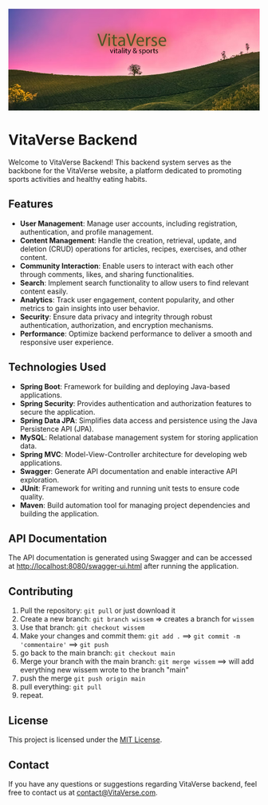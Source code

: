 
![VitaVerse splash](./docs/splash.png)

# VitaVerse Backend

Welcome to VitaVerse Backend! This backend system serves as the backbone for the VitaVerse website, a platform dedicated to promoting sports activities and healthy eating habits.

## Features

- **User Management**: Manage user accounts, including registration, authentication, and profile management.
- **Content Management**: Handle the creation, retrieval, update, and deletion (CRUD) operations for articles, recipes, exercises, and other content.
- **Community Interaction**: Enable users to interact with each other through comments, likes, and sharing functionalities.
- **Search**: Implement search functionality to allow users to find relevant content easily.
- **Analytics**: Track user engagement, content popularity, and other metrics to gain insights into user behavior.
- **Security**: Ensure data privacy and integrity through robust authentication, authorization, and encryption mechanisms.
- **Performance**: Optimize backend performance to deliver a smooth and responsive user experience.

## Technologies Used

- **Spring Boot**: Framework for building and deploying Java-based applications.
- **Spring Security**: Provides authentication and authorization features to secure the application.
- **Spring Data JPA**: Simplifies data access and persistence using the Java Persistence API (JPA).
- **MySQL**: Relational database management system for storing application data.
- **Spring MVC**: Model-View-Controller architecture for developing web applications.
- **Swagger**: Generate API documentation and enable interactive API exploration.
- **JUnit**: Framework for writing and running unit tests to ensure code quality.
- **Maven**: Build automation tool for managing project dependencies and building the application.

## API Documentation

The API documentation is generated using Swagger and can be accessed at [http://localhost:8080/swagger-ui.html](http://localhost:8080/swagger-ui.html) after running the application.

## Contributing

1. Pull the repository: `git pull` or just download it
2. Create a new branch: `git branch wissem` => creates a branch for `wissem`
3. Use that branch: `git checkout wissem`
4. Make your changes and commit them: `git add .` ==> `git commit -m 'commentaire'` ==> `git push`
5. go back to the main branch: `git checkout main`
6. Merge your branch with the main branch: `git merge wissem` ==> will add everything new wissem wrote to the branch "main"
7. push the merge `git push origin main`
8. pull everything: `git pull`
9. repeat.

## License

This project is licensed under the [MIT License](LICENSE).

## Contact

If you have any questions or suggestions regarding VitaVerse backend, feel free to contact us at [contact@VitaVerse.com](mailto:contact@VitaVerse.com).
